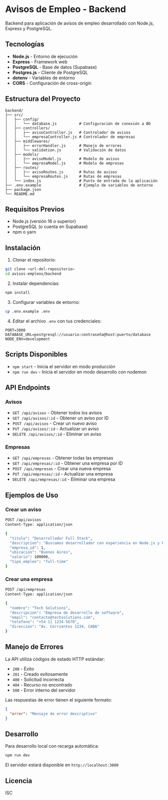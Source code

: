 # Avisos de Empleo - Backend

Backend para aplicación de avisos de empleo desarrollado con Node.js, Express y PostgreSQL.

## Tecnologías

- **Node.js** - Entorno de ejecución
- **Express** - Framework web
- **PostgreSQL** - Base de datos (Supabase)
- **Postgres.js** - Cliente de PostgreSQL
- **dotenv** - Variables de entorno
- **CORS** - Configuración de cross-origin

## Estructura del Proyecto

```
backend/
├── src/
│   ├── config/
│   │   └── database.js          # Configuración de conexión a BD
│   ├── controllers/
│   │   ├── avisoController.js   # Controlador de avisos
│   │   └── empresaController.js # Controlador de empresas
│   ├── middlewares/
│   │   ├── errorHandler.js      # Manejo de errores
│   │   └── validation.js        # Validación de datos
│   ├── models/
│   │   ├── avisoModel.js        # Modelo de avisos
│   │   └── empresaModel.js      # Modelo de empresas
│   ├── routes/
│   │   ├── avisoRoutes.js       # Rutas de avisos
│   │   └── empresaRoutes.js     # Rutas de empresas
│   └── index.js                 # Punto de entrada de la aplicación
├── .env.example                 # Ejemplo de variables de entorno
├── package.json
└── README.md
```

## Requisitos Previos

- Node.js (versión 16 o superior)
- PostgreSQL (o cuenta en Supabase)
- npm o yarn

## Instalación

1. Clonar el repositorio:
```bash
git clone <url-del-repositorio>
cd avisos-empleos/backend
```

2. Instalar dependencias:
```bash
npm install
```

3. Configurar variables de entorno:
```bash
cp .env.example .env
```

4. Editar el archivo `.env` con tus credenciales:
```env
PORT=3000
DATABASE_URL=postgresql://usuario:contraseña@host:puerto/database
NODE_ENV=development
```

## Scripts Disponibles

- `npm start` - Inicia el servidor en modo producción
- `npm run dev` - Inicia el servidor en modo desarrollo con nodemon

## API Endpoints

### Avisos

- `GET /api/avisos` - Obtener todos los avisos
- `GET /api/avisos/:id` - Obtener un aviso por ID
- `POST /api/avisos` - Crear un nuevo aviso
- `PUT /api/avisos/:id` - Actualizar un aviso
- `DELETE /api/avisos/:id` - Eliminar un aviso

### Empresas

- `GET /api/empresas` - Obtener todas las empresas
- `GET /api/empresas/:id` - Obtener una empresa por ID
- `POST /api/empresas` - Crear una nueva empresa
- `PUT /api/empresas/:id` - Actualizar una empresa
- `DELETE /api/empresas/:id` - Eliminar una empresa

## Ejemplos de Uso

### Crear un aviso

```bash
POST /api/avisos
Content-Type: application/json

{
  "titulo": "Desarrollador Full Stack",
  "descripcion": "Buscamos desarrollador con experiencia en Node.js y React",
  "empresa_id": 1,
  "ubicacion": "Buenos Aires",
  "salario": 100000,
  "tipo_empleo": "full-time"
}
```

### Crear una empresa

```bash
POST /api/empresas
Content-Type: application/json

{
  "nombre": "Tech Solutions",
  "descripcion": "Empresa de desarrollo de software",
  "email": "contacto@techsolutions.com",
  "telefono": "+54 11 1234-5678",
  "direccion": "Av. Corrientes 1234, CABA"
}
```

## Manejo de Errores

La API utiliza códigos de estado HTTP estándar:

- `200` - Éxito
- `201` - Creado exitosamente
- `400` - Solicitud incorrecta
- `404` - Recurso no encontrado
- `500` - Error interno del servidor

Las respuestas de error tienen el siguiente formato:

```json
{
  "error": "Mensaje de error descriptivo"
}
```

## Desarrollo

Para desarrollo local con recarga automática:

```bash
npm run dev
```

El servidor estará disponible en `http://localhost:3000`

## Licencia

ISC